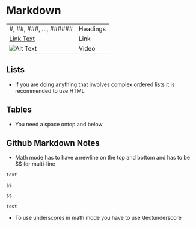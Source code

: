 # Markdown

|                          |          |
|--------------------------|----------|
| \#, ##, ###, ..., ###### | Headings |
| [Link Text](URL)         | Link     |
| ![Alt Text](URL)         | Video    |

## Lists
- If you are doing anything that involves complex ordered lists it is recommended to use HTML

## Tables
- You need a space ontop and below

## Github Markdown Notes
- Math mode has to have a newline on the top and bottom and has to be $$ for multi-line 
```
text

$$

$$

test
```

- To use underscores in math mode you have to use \textunderscore
